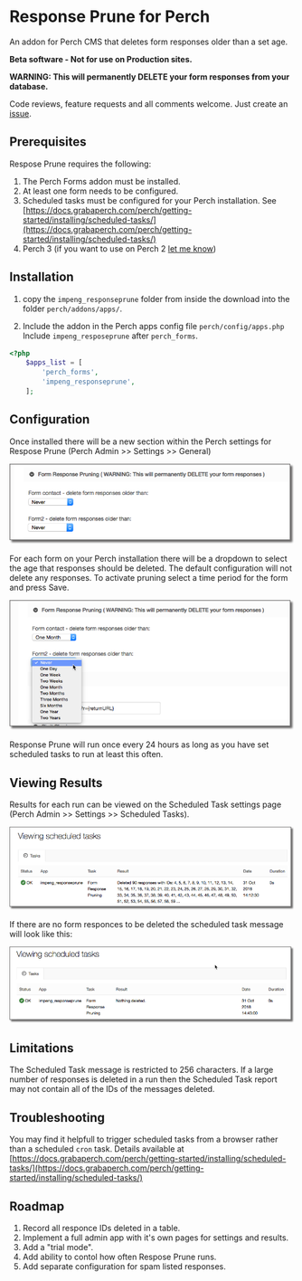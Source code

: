 # Response Prune for Perch

An addon for Perch CMS that deletes form responses older than a set age. 

**Beta software - Not for use on Production sites.**

**WARNING: This will permanently DELETE your form responses from your database.**

Code reviews, feature requests and all comments welcome. Just create an [issue](https://github.com/ImpressionEngineering/Perch-Response-Prune/issues/new).


## Prerequisites

Respose Prune requires the following:

1. The Perch Forms addon must be installed.
2. At least one form needs to be configured.
3. Scheduled tasks must be configured for your Perch installation. See [https://docs.grabaperch.com/perch/getting-started/installing/scheduled-tasks/](https://docs.grabaperch.com/perch/getting-started/installing/scheduled-tasks/)
4. Perch 3 (if you want to use on Perch 2 [let me know](https://github.com/ImpressionEngineering/Perch-Response-Prune/issues/new))

## Installation

1. copy the `impeng_responseprune` folder from inside the download into the folder `perch/addons/apps/`.

2. Include the addon in the Perch apps config file `perch/config/apps.php` Include `impeng_resposeprune` after `perch_forms`.

```php
<?php
	$apps_list = [ 
		'perch_forms',
		'impeng_responseprune',
	];
```	

## Configuration

Once installed there will be a new section within the Perch settings for Respose Prune (Perch Admin >> Settings >> General)

![Screenshot](images/impeng_responseprune-screenshot1.png)

For each form on your Perch installation there will be a dropdown to select the age that responses should be deleted. The default configuration will not delete any responses. To activate pruning select a time period for the form and press Save.

![Screenshot](images/impeng_responseprune-screenshot4.png)

Response Prune will run once every 24 hours as long as you have set scheduled tasks to run at least this often.


## Viewing Results

Results for each run can be viewed on the Scheduled Task settings page (Perch Admin >> Settings >> Scheduled Tasks).

![Screenshot](images/impeng_responseprune-screenshot2.png)

If there are no form responces to be deleted the scheduled task message will look like this:

![Screenshot](images/impeng_responseprune-screenshot3.png)


## Limitations

The Scheduled Task message is restricted to 256 characters. If a large number of responses is deleted in a run then the Scheduled Task report may not contain all of the IDs of the messages deleted.


## Troubleshooting
You may find it helpfull to trigger scheduled tasks from a browser rather than a scheduled `cron` task. Details available at [https://docs.grabaperch.com/perch/getting-started/installing/scheduled-tasks/](https://docs.grabaperch.com/perch/getting-started/installing/scheduled-tasks/)

## Roadmap

1. Record all responce IDs deleted in a table.
2. Implement a full admin app with it's own pages for settings and results.
3. Add a "trial mode".
4. Add ability to contol how often Respose Prune runs.
5. Add separate configuration for spam listed responses.

